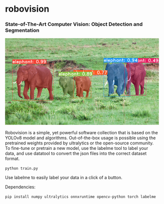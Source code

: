 # robovision
### State-of-The-Art Computer Vision: Object Detection and Segmentation
![](assets/example.png)

Robovision is a simple, yet powerful software collection that is based on the YOLOv8 model and algorithms.
Out-of-the-box usage is possible using the pretrained weights provided by ultralytics or the open-source community. 
To fine-tune or pretrain a new model, use the labelme tool to label your data, and use datatool to convert the json files into the correct dataset format.

`python train.py`

Use labelme to easily label your data in a click of a button. 

Dependencies:

`pip install numpy ultralytics onnxruntime opencv-python torch labelme`
